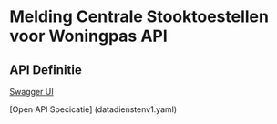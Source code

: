 # Melding Centrale Stooktoestellen voor Woningpas API

## API Definitie

[Swagger UI](https://ovo000090.github.io/VEKA_REST_API/?urls.primaryName=V1+-+Melding+Centrale+Stooktoestellen+voor+Woningpas+API) 

[Open API Specicatie] (datadienstenv1.yaml)
